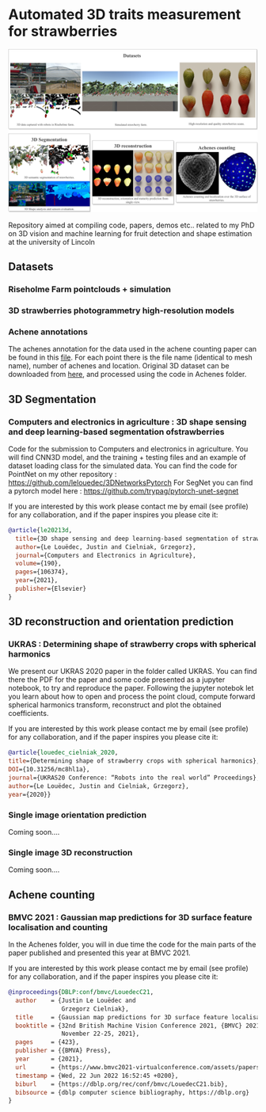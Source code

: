 # Automated 3D traits measurement for strawberries

![summary image](imgs/PhD_Block_overview_horizontal.png "Summary")

Repository aimed at compiling code, papers, demos etc.. related to my PhD on 3D vision and machine learning for fruit detection and shape estimation at the university of Lincoln


## Datasets

### Riseholme Farm pointclouds + simulation


### 3D strawberries photogrammetry high-resolution models 


### Achene annotations

The achenes annotation for the data used in the achene counting paper can be found in this [file](https://drive.google.com/file/d/1rwVTc7_EE39_1Jx-FAq-b4V3N4XdU-fh/view?usp=sharing). For each point there is the file name (identical to mesh name), number of achenes and location. Original 3D dataset can be downloaded from [here](https://datadryad.org/stash/dataset/doi:10.25338/B8V308), and processed using the code in Achenes folder.



## 3D Segmentation

### Computers and electronics in agriculture : 3D shape sensing and deep learning-based segmentation ofstrawberries

Code for the submission to Computers and electronics in agriculture. You will find CNN3D model, and the training + testing files and an example of dataset loading class for the simulated data. 
You can find the code for PointNet on my other repository : https://github.com/lelouedec/3DNetworksPytorch
For SegNet you can find a pytorch model here : https://github.com/trypag/pytorch-unet-segnet

If you are interested by this work please contact me by email (see profile) for any collaboration, and if the paper inspires you please cite it:
```bib
@article{le20213d,
  title={3D shape sensing and deep learning-based segmentation of strawberries},
  author={Le Louëdec, Justin and Cielniak, Grzegorz},
  journal={Computers and Electronics in Agriculture},
  volume={190},
  pages={106374},
  year={2021},
  publisher={Elsevier}
}
```
## 3D reconstruction and orientation prediction

### UKRAS : Determining shape of strawberry crops with spherical harmonics

We present our UKRAS 2020 paper in the folder called UKRAS. You can find there the PDF for the paper and some code presented as a jupyter notebook, to try and reproduce the paper. Following the jupyter notebok let you learn about how to open and process the point cloud, compute forward spherical harmonics transform, reconstruct and plot the obtained coefficients.

If you are interested by this work please contact me by email (see profile) for any collaboration, and if the paper inspires you please cite it:
```bib
@article{louedec_cielniak_2020, 
title={Determining shape of strawberry crops with spherical harmonics}, 
DOI={10.31256/mc8hl1a}, 
journal={UKRAS20 Conference: “Robots into the real world” Proceedings}, 
author={Le Louëdec, Justin and Cielniak, Grzegorz}, 
year={2020}}
```

### Single image orientation prediction

Coming soon....

### Single image 3D reconstruction

Coming soon....


## Achene counting

### BMVC 2021 : Gaussian map predictions for 3D surface feature localisation and counting

In the Achenes folder, you will in due time the code for the main parts of the paper published and presented this year at BMVC 2021.

If you are interested by this work please contact me by email (see profile) for any collaboration, and if the paper inspires you please cite it:
```bib
@inproceedings{DBLP:conf/bmvc/LouedecC21,
  author    = {Justin Le Louëdec and
               Grzegorz Cielniak},
  title     = {Gaussian map predictions for 3D surface feature localisation and counting},
  booktitle = {32nd British Machine Vision Conference 2021, {BMVC} 2021, Online,
               November 22-25, 2021},
  pages     = {423},
  publisher = {{BMVA} Press},
  year      = {2021},
  url       = {https://www.bmvc2021-virtualconference.com/assets/papers/1417.pdf},
  timestamp = {Wed, 22 Jun 2022 16:52:45 +0200},
  biburl    = {https://dblp.org/rec/conf/bmvc/LouedecC21.bib},
  bibsource = {dblp computer science bibliography, https://dblp.org}
}
```


